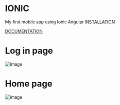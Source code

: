 # IONIC

My first mobile app using Ionic Angular
[INSTALLATION](https://www.youtube.com/watch?v=BF-huhiNbhw&t=342s&ab_channel=CodeSwag)


[DOCUMENTATION](https://ionicframework.com/docs/)

# Log in page

![image](https://user-images.githubusercontent.com/61162446/159169618-ee7f1581-6ced-4dfc-909c-d8aae2990d20.png)

# Home page

![image](https://user-images.githubusercontent.com/61162446/159169591-b16b998c-c1c0-4136-96f7-b61e5bd65bda.png)
